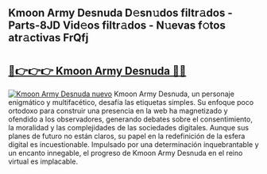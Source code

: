 ## Kmoon Army Desnuda D𝚎sn𝚞dos filtr𝚊dos - Parts-8JD Vid𝚎os filtr𝚊dos - N𝚞evas f𝚘tos atr𝚊ctivas FrQfj

# <h2><a href="http://mb3ine.tromn.icu/?c=Kmoon+Army+Desnuda">🔗👉👉👉 Kmoon Army Desnuda 🔗🔗</a></h2>

[![Kmoon Army Desnuda nuevo](https://i.imgur.com/pEAQMta.gif)](http://mb3ine.tromn.icu/?c=Kmoon+Army+Desnuda)
Kmoon Army Desnuda, un personaje enigmático y multifacético, desafía las etiquetas simples. Su enfoque poco ortodoxo para construir una presencia en la web ha magnetizado y ofendido a los observadores, generando debates sobre el consentimiento, la moralidad y las complejidades de las sociedades digitales. Aunque sus planes de futuro no están claros, su papel en la redefinición de la esfera digital es incuestionable. Impulsado por una determinación inquebrantable y un encanto innegable, el progreso de Kmoon Army Desnuda en el reino virtual es implacable.
